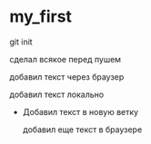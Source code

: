 ﻿# my_first
git init

сделал всякое перед пушем

добавил текст через браузер

добавил текст локально

* Добавил текст в новую ветку

  добавил еще текст в браузере
